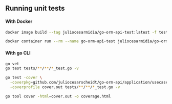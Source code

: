 ## Running unit tests

#### With Docker

```bash
docker image build --tag juliocesarmidia/go-orm-api-test:latest -f test.Dockerfile .

docker container run --rm --name go-orm-api-test juliocesarmidia/go-orm-api-test:latest
```

#### With go CLI

```bash
go vet
go test tests/**/**/*_test.go -v

go test -cover \
  -coverpkg=github.com/juliocesarscheidt/go-orm-api/application/usecase \
  -coverprofile cover.out tests/**/**/*_test.go -v

go tool cover -html=cover.out -o coverage.html
```
